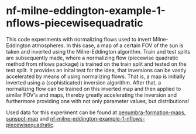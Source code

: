 # nf-milne-eddington-example-1-nflows-piecewisequadratic
This code experiments with normalizing flows used to invert Milne-Eddington atmospheres. In this case, a map of a certain FOV of the sun is taken and inverted using the Milne-Eddington algorithm. Train and test splits are subsequently made, where a normalizing flow (piecewise quadratic method from nflows package) is trained on the train split and tested on the test split. It provides an inital test for the idea, that inversions can be vastly accelerated by means of using normalizing flows. That is, a map is initially inverted using a (sophisticated) inversion algorithm. After that, a normalizing flow can be trained on this inverted map and then applied to similar FOV's and maps, thereby greatly accelerating the inversion and furthermore providing one with not only parameter values, but distributions!

Used data for this experiment can be found at [penumbra-formation-maps](https://drive.google.com/drive/folders/1-W3vCJC4gEsQWW0pzwF8PbQ3erE0eGPI?usp=drive_link/), [sunspot-map](https://drive.google.com/drive/folders/1AM6oA1mLYQ_DtIlSv52aYXDNDTygRQyq?usp=drive_link) and [nf-milne-eddington-example-1-nflows-piecewisequadratic](https://drive.google.com/drive/folders/12baA6oPreR-UGwhP6DsoIMF1BUovNYS2?usp=drive_link).
